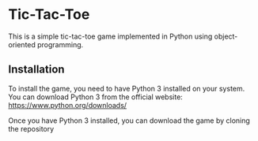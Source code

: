 # Tic-Tac-Toe

This is a simple tic-tac-toe game implemented in Python using object-oriented programming.

## Installation

To install the game, you need to have Python 3 installed on your system. You can download Python 3 from the official website: https://www.python.org/downloads/

Once you have Python 3 installed, you can download the game by cloning the repository

